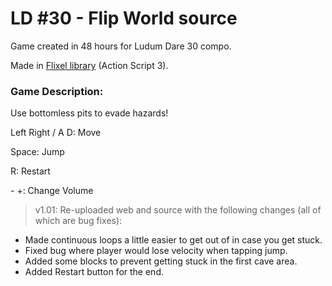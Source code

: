 # LD #30 - Flip World source

Game created in 48 hours for Ludum Dare 30 compo.

Made in [Flixel library](http://www.flixel.org/) (Action Script 3).

### Game Description:
Use bottomless pits to evade hazards!


Left Right / A D: Move

Space: Jump

R: Restart

\- +: Change Volume


> v1.01: Re-uploaded web and source with the following changes (all of which are bug fixes):
- Made continuous loops a little easier to get out of in case you get stuck.
- Fixed bug where player would lose velocity when tapping jump.
- Added some blocks to prevent getting stuck in the first cave area.
- Added Restart button for the end.
